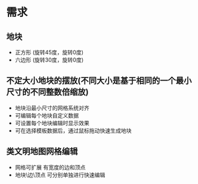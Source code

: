 # 需求

## 地块
* 正方形 (旋转45度，旋转0度)
* 六边形 (旋转30度，旋转0度)

## 不定大小地块的摆放(不同大小是基于相同的一个最小尺寸的不同整数倍缩放)
* 地块沿最小尺寸的网格系统对齐
* 可编辑每个地块自定义数据
* 可设置每个地块编辑时显示效果
* 可在选择模板数据后，通过鼠标拖动快速生成地块

## 类文明地图网格编辑
* 网格可扩展 有宽度的边和顶点
* 地块\边\顶点 可分别单独进行快速编辑